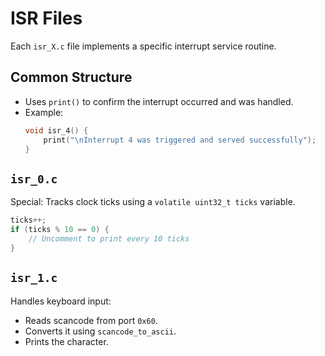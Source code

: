 # ISR Files

Each `isr_X.c` file implements a specific interrupt service routine.

## Common Structure

- Uses `print()` to confirm the interrupt occurred and was handled.
- Example:
  ```c
  void isr_4() {
      print("\nInterrupt 4 was triggered and served successfully");
  }
  ```

## `isr_0.c`

Special: Tracks clock ticks using a `volatile uint32_t ticks` variable.

```c
ticks++;
if (ticks % 10 == 0) {
    // Uncomment to print every 10 ticks
}
```

## `isr_1.c`

Handles keyboard input:

- Reads scancode from port `0x60`.
- Converts it using `scancode_to_ascii`.
- Prints the character.

